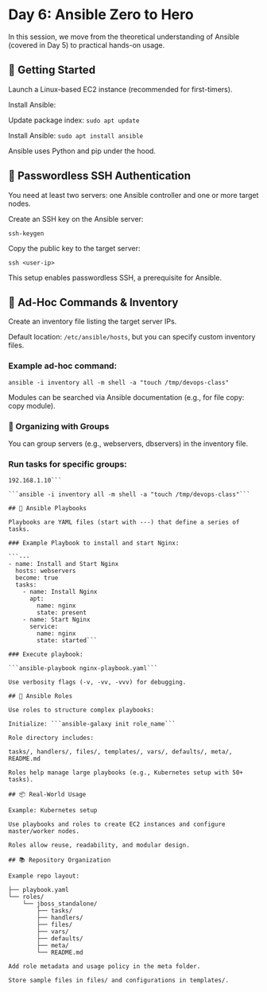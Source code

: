 # Day 6: Ansible Zero to Hero

In this session, we move from the theoretical understanding of Ansible (covered in Day 5) to practical hands-on usage.

## 🧱 Getting Started

Launch a Linux-based EC2 instance (recommended for first-timers).

Install Ansible:

Update package index: ```sudo apt update```

Install Ansible: ```sudo apt install ansible```

Ansible uses Python and pip under the hood.

## 🔗 Passwordless SSH Authentication

You need at least two servers: one Ansible controller and one or more target nodes.

Create an SSH key on the Ansible server:

```ssh-keygen```

Copy the public key to the target server:

```ssh <user-ip>```

This setup enables passwordless SSH, a prerequisite for Ansible.

## 🧪 Ad-Hoc Commands & Inventory

Create an inventory file listing the target server IPs.

Default location: ```/etc/ansible/hosts```, but you can specify custom inventory files.

### Example ad-hoc command:

```ansible -i inventory all -m shell -a "touch /tmp/devops-class"```

Modules can be searched via Ansible documentation (e.g., for file copy: copy module).

### 📁 Organizing with Groups

You can group servers (e.g., webservers, dbservers) in the inventory file.

### Run tasks for specific groups:

```[webservers]
192.168.1.10```

```ansible -i inventory all -m shell -a "touch /tmp/devops-class"```

## 📜 Ansible Playbooks

Playbooks are YAML files (start with ---) that define a series of tasks.

### Example Playbook to install and start Nginx:

```---
- name: Install and Start Nginx
  hosts: webservers
  become: true
  tasks:
    - name: Install Nginx
      apt:
        name: nginx
        state: present
    - name: Start Nginx
      service:
        name: nginx
        state: started```

### Execute playbook:

```ansible-playbook nginx-playbook.yaml```

Use verbosity flags (-v, -vv, -vvv) for debugging.

## 🔁 Ansible Roles

Use roles to structure complex playbooks:

Initialize: ```ansible-galaxy init role_name```

Role directory includes:

tasks/, handlers/, files/, templates/, vars/, defaults/, meta/, README.md

Roles help manage large playbooks (e.g., Kubernetes setup with 50+ tasks).

## 📦 Real-World Usage

Example: Kubernetes setup

Use playbooks and roles to create EC2 instances and configure master/worker nodes.

Roles allow reuse, readability, and modular design.

## 📚 Repository Organization

Example repo layout:

├── playbook.yaml
└── roles/
    └── jboss_standalone/
        ├── tasks/
        ├── handlers/
        ├── files/
        ├── vars/
        ├── defaults/
        ├── meta/
        └── README.md

Add role metadata and usage policy in the meta folder.

Store sample files in files/ and configurations in templates/.
